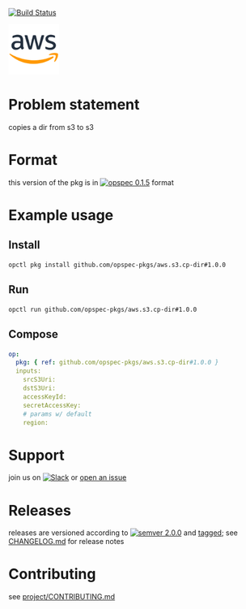 [![Build Status](https://travis-ci.org/opspec-pkgs/aws.s3.cp-dir.svg?branch=master)](https://travis-ci.org/opspec-pkgs/aws.s3.cp-dir)

<img src="icon.svg" alt="icon" height="100px">

# Problem statement

copies a dir from s3 to s3

# Format

this version of the pkg is in [![opspec 0.1.5](https://img.shields.io/badge/opspec-0.1.5-brightgreen.svg?colorA=6b6b6b&colorB=fc16be)](https://opspec.io/0.1.5/packages.html) format

# Example usage

## Install

```shell
opctl pkg install github.com/opspec-pkgs/aws.s3.cp-dir#1.0.0
```

## Run

```
opctl run github.com/opspec-pkgs/aws.s3.cp-dir#1.0.0
```

## Compose

```yaml
op:
  pkg: { ref: github.com/opspec-pkgs/aws.s3.cp-dir#1.0.0 }
  inputs:
    srcS3Uri:
    dstS3Uri:
    accessKeyId:
    secretAccessKey:
    # params w/ default
    region:
```

# Support

join us on
[![Slack](https://opspec-slackin.herokuapp.com/badge.svg)](https://opspec-slackin.herokuapp.com/)
or
[open an issue](https://github.com/opspec-pkgs/aws.s3.cp-dir/issues)

# Releases

releases are versioned according to
[![semver 2.0.0](https://img.shields.io/badge/semver-2.0.0-brightgreen.svg)](http://semver.org/spec/v2.0.0.html)
and [tagged](https://git-scm.com/book/en/v2/Git-Basics-Tagging); see
[CHANGELOG.md](CHANGELOG.md) for release notes

# Contributing

see
[project/CONTRIBUTING.md](https://github.com/opspec-pkgs/project/blob/master/CONTRIBUTING.md)
